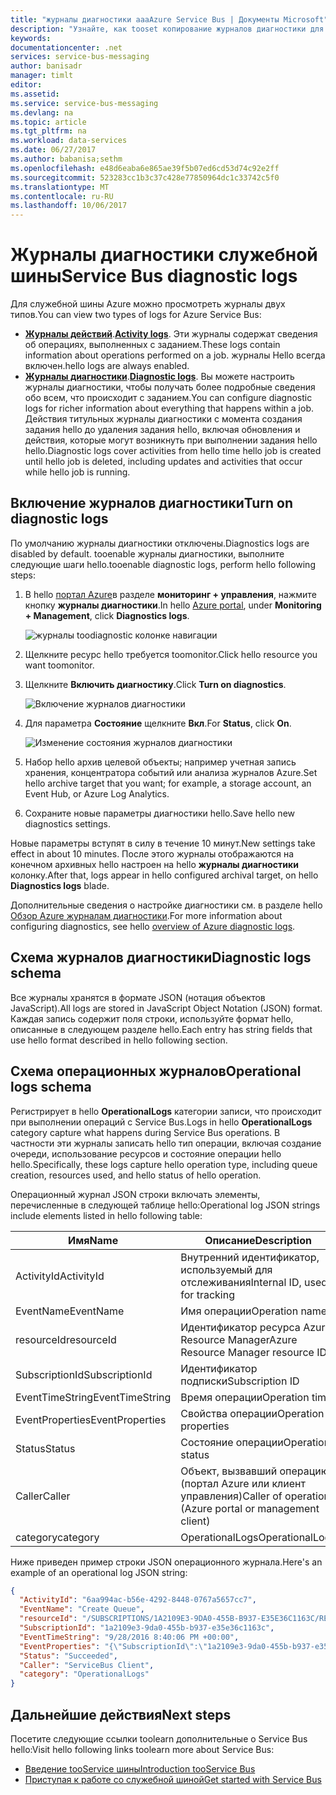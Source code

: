 ```yaml
---
title: "журналы диагностики aaaAzure Service Bus | Документы Microsoft"
description: "Узнайте, как tooset копирование журналов диагностики для шины обслуживания в Azure."
keywords: 
documentationcenter: .net
services: service-bus-messaging
author: banisadr
manager: timlt
editor: 
ms.assetid: 
ms.service: service-bus-messaging
ms.devlang: na
ms.topic: article
ms.tgt_pltfrm: na
ms.workload: data-services
ms.date: 06/27/2017
ms.author: babanisa;sethm
ms.openlocfilehash: e48d6eaba6e865ae39f5b07ed6cd53d74c92e2ff
ms.sourcegitcommit: 523283cc1b3c37c428e77850964dc1c33742c5f0
ms.translationtype: MT
ms.contentlocale: ru-RU
ms.lasthandoff: 10/06/2017
---
```

# <a name="service-bus-diagnostic-logs"></a><span data-ttu-id="4aec6-103">Журналы диагностики служебной шины</span><span class="sxs-lookup"><span data-stu-id="4aec6-103">Service Bus diagnostic logs</span></span>

<span data-ttu-id="4aec6-104">Для служебной шины Azure можно просмотреть журналы двух типов.</span><span class="sxs-lookup"><span data-stu-id="4aec6-104">You can view two types of logs for Azure Service Bus:</span></span>
* <span data-ttu-id="4aec6-105">**[Журналы действий](../monitoring-and-diagnostics/monitoring-overview-activity-logs.md)**.</span><span class="sxs-lookup"><span data-stu-id="4aec6-105">**[Activity logs](../monitoring-and-diagnostics/monitoring-overview-activity-logs.md)**.</span></span> <span data-ttu-id="4aec6-106">Эти журналы содержат сведения об операциях, выполненных с заданием.</span><span class="sxs-lookup"><span data-stu-id="4aec6-106">These logs contain information about operations performed on a job.</span></span> <span data-ttu-id="4aec6-107">журналы Hello всегда включен.</span><span class="sxs-lookup"><span data-stu-id="4aec6-107">hello logs are always enabled.</span></span>
* <span data-ttu-id="4aec6-108">**[Журналы диагностики](../monitoring-and-diagnostics/monitoring-overview-of-diagnostic-logs.md)**.</span><span class="sxs-lookup"><span data-stu-id="4aec6-108">**[Diagnostic logs](../monitoring-and-diagnostics/monitoring-overview-of-diagnostic-logs.md)**.</span></span> <span data-ttu-id="4aec6-109">Вы можете настроить журналы диагностики, чтобы получать более подробные сведения обо всем, что происходит с заданием.</span><span class="sxs-lookup"><span data-stu-id="4aec6-109">You can configure diagnostic logs for richer information about everything that happens within a job.</span></span> <span data-ttu-id="4aec6-110">Действия титульных журналы диагностики с момента создания задания hello до удаления задания hello, включая обновления и действия, которые могут возникнуть при выполнении задания hello hello.</span><span class="sxs-lookup"><span data-stu-id="4aec6-110">Diagnostic logs cover activities from hello time hello job is created until hello job is deleted, including updates and activities that occur while hello job is running.</span></span>

## <a name="turn-on-diagnostic-logs"></a><span data-ttu-id="4aec6-111">Включение журналов диагностики</span><span class="sxs-lookup"><span data-stu-id="4aec6-111">Turn on diagnostic logs</span></span>

<span data-ttu-id="4aec6-112">По умолчанию журналы диагностики отключены.</span><span class="sxs-lookup"><span data-stu-id="4aec6-112">Diagnostics logs are disabled by default.</span></span> <span data-ttu-id="4aec6-113">tooenable журналы диагностики, выполните следующие шаги hello.</span><span class="sxs-lookup"><span data-stu-id="4aec6-113">tooenable diagnostic logs, perform hello following steps:</span></span>

1.  <span data-ttu-id="4aec6-114">В hello [портал Azure](https://portal.azure.com)в разделе **мониторинг + управления**, нажмите кнопку **журналы диагностики**.</span><span class="sxs-lookup"><span data-stu-id="4aec6-114">In hello [Azure portal](https://portal.azure.com), under **Monitoring + Management**, click **Diagnostics logs**.</span></span>

    ![журналы toodiagnostic колонке навигации](./media/service-bus-diagnostic-logs/image1.png)

2. <span data-ttu-id="4aec6-116">Щелкните ресурс hello требуется toomonitor.</span><span class="sxs-lookup"><span data-stu-id="4aec6-116">Click hello resource you want toomonitor.</span></span>  

3.  <span data-ttu-id="4aec6-117">Щелкните **Включить диагностику**.</span><span class="sxs-lookup"><span data-stu-id="4aec6-117">Click **Turn on diagnostics**.</span></span>

    ![Включение журналов диагностики](./media/service-bus-diagnostic-logs/image2.png)

4.  <span data-ttu-id="4aec6-119">Для параметра **Состояние** щелкните **Вкл**.</span><span class="sxs-lookup"><span data-stu-id="4aec6-119">For **Status**, click **On**.</span></span>

    ![Изменение состояния журналов диагностики](./media/service-bus-diagnostic-logs/image3.png)

5.  <span data-ttu-id="4aec6-121">Набор hello архив целевой объекты; например учетная запись хранения, концентратора событий или анализа журналов Azure.</span><span class="sxs-lookup"><span data-stu-id="4aec6-121">Set hello archive target that you want; for example, a storage account, an Event Hub, or Azure Log Analytics.</span></span>

6.  <span data-ttu-id="4aec6-122">Сохраните новые параметры диагностики hello.</span><span class="sxs-lookup"><span data-stu-id="4aec6-122">Save hello new diagnostics settings.</span></span>

<span data-ttu-id="4aec6-123">Новые параметры вступят в силу в течение 10 минут.</span><span class="sxs-lookup"><span data-stu-id="4aec6-123">New settings take effect in about 10 minutes.</span></span> <span data-ttu-id="4aec6-124">После этого журналы отображаются на конечном архивных hello настроен на hello **журналы диагностики** колонку.</span><span class="sxs-lookup"><span data-stu-id="4aec6-124">After that, logs appear in hello configured archival target, on hello **Diagnostics logs** blade.</span></span>

<span data-ttu-id="4aec6-125">Дополнительные сведения о настройке диагностики см. в разделе hello [Обзор Azure журналам диагностики](../monitoring-and-diagnostics/monitoring-overview-of-diagnostic-logs.md).</span><span class="sxs-lookup"><span data-stu-id="4aec6-125">For more information about configuring diagnostics, see hello [overview of Azure diagnostic logs](../monitoring-and-diagnostics/monitoring-overview-of-diagnostic-logs.md).</span></span>

## <a name="diagnostic-logs-schema"></a><span data-ttu-id="4aec6-126">Схема журналов диагностики</span><span class="sxs-lookup"><span data-stu-id="4aec6-126">Diagnostic logs schema</span></span>

<span data-ttu-id="4aec6-127">Все журналы хранятся в формате JSON (нотация объектов JavaScript).</span><span class="sxs-lookup"><span data-stu-id="4aec6-127">All logs are stored in JavaScript Object Notation (JSON) format.</span></span> <span data-ttu-id="4aec6-128">Каждая запись содержит поля строки, используйте формат hello, описанные в следующем разделе hello.</span><span class="sxs-lookup"><span data-stu-id="4aec6-128">Each entry has string fields that use hello format described in hello following section.</span></span>

## <a name="operational-logs-schema"></a><span data-ttu-id="4aec6-129">Схема операционных журналов</span><span class="sxs-lookup"><span data-stu-id="4aec6-129">Operational logs schema</span></span>

<span data-ttu-id="4aec6-130">Регистрирует в hello **OperationalLogs** категории записи, что происходит при выполнении операций с Service Bus.</span><span class="sxs-lookup"><span data-stu-id="4aec6-130">Logs in hello **OperationalLogs** category capture what happens during Service Bus operations.</span></span> <span data-ttu-id="4aec6-131">В частности эти журналы записать hello тип операции, включая создание очереди, использование ресурсов и состояние операции hello hello.</span><span class="sxs-lookup"><span data-stu-id="4aec6-131">Specifically, these logs capture hello operation type, including queue creation, resources used, and hello status of hello operation.</span></span>

<span data-ttu-id="4aec6-132">Операционный журнал JSON строки включать элементы, перечисленные в следующей таблице hello:</span><span class="sxs-lookup"><span data-stu-id="4aec6-132">Operational log JSON strings include elements listed in hello following table:</span></span>

<span data-ttu-id="4aec6-133">Имя</span><span class="sxs-lookup"><span data-stu-id="4aec6-133">Name</span></span> | <span data-ttu-id="4aec6-134">Описание</span><span class="sxs-lookup"><span data-stu-id="4aec6-134">Description</span></span>
------- | -------
<span data-ttu-id="4aec6-135">ActivityId</span><span class="sxs-lookup"><span data-stu-id="4aec6-135">ActivityId</span></span> | <span data-ttu-id="4aec6-136">Внутренний идентификатор, используемый для отслеживания</span><span class="sxs-lookup"><span data-stu-id="4aec6-136">Internal ID, used for tracking</span></span>
<span data-ttu-id="4aec6-137">EventName</span><span class="sxs-lookup"><span data-stu-id="4aec6-137">EventName</span></span> | <span data-ttu-id="4aec6-138">Имя операции</span><span class="sxs-lookup"><span data-stu-id="4aec6-138">Operation name</span></span>           
<span data-ttu-id="4aec6-139">resourceId</span><span class="sxs-lookup"><span data-stu-id="4aec6-139">resourceId</span></span> | <span data-ttu-id="4aec6-140">Идентификатор ресурса Azure Resource Manager</span><span class="sxs-lookup"><span data-stu-id="4aec6-140">Azure Resource Manager resource ID</span></span>
<span data-ttu-id="4aec6-141">SubscriptionId</span><span class="sxs-lookup"><span data-stu-id="4aec6-141">SubscriptionId</span></span> | <span data-ttu-id="4aec6-142">Идентификатор подписки</span><span class="sxs-lookup"><span data-stu-id="4aec6-142">Subscription ID</span></span>
<span data-ttu-id="4aec6-143">EventTimeString</span><span class="sxs-lookup"><span data-stu-id="4aec6-143">EventTimeString</span></span> | <span data-ttu-id="4aec6-144">Время операции</span><span class="sxs-lookup"><span data-stu-id="4aec6-144">Operation time</span></span>
<span data-ttu-id="4aec6-145">EventProperties</span><span class="sxs-lookup"><span data-stu-id="4aec6-145">EventProperties</span></span> | <span data-ttu-id="4aec6-146">Свойства операции</span><span class="sxs-lookup"><span data-stu-id="4aec6-146">Operation properties</span></span>
<span data-ttu-id="4aec6-147">Status</span><span class="sxs-lookup"><span data-stu-id="4aec6-147">Status</span></span> | <span data-ttu-id="4aec6-148">Состояние операции</span><span class="sxs-lookup"><span data-stu-id="4aec6-148">Operation status</span></span>
<span data-ttu-id="4aec6-149">Caller</span><span class="sxs-lookup"><span data-stu-id="4aec6-149">Caller</span></span> | <span data-ttu-id="4aec6-150">Объект, вызвавший операцию (портал Azure или клиент управления)</span><span class="sxs-lookup"><span data-stu-id="4aec6-150">Caller of operation (Azure portal or management client)</span></span>
<span data-ttu-id="4aec6-151">category</span><span class="sxs-lookup"><span data-stu-id="4aec6-151">category</span></span> | <span data-ttu-id="4aec6-152">OperationalLogs</span><span class="sxs-lookup"><span data-stu-id="4aec6-152">OperationalLogs</span></span>

<span data-ttu-id="4aec6-153">Ниже приведен пример строки JSON операционного журнала.</span><span class="sxs-lookup"><span data-stu-id="4aec6-153">Here's an example of an operational log JSON string:</span></span>

```json
{
  "ActivityId": "6aa994ac-b56e-4292-8448-0767a5657cc7",
  "EventName": "Create Queue",
  "resourceId": "/SUBSCRIPTIONS/1A2109E3-9DA0-455B-B937-E35E36C1163C/RESOURCEGROUPS/DEFAULT-SERVICEBUS-CENTRALUS/PROVIDERS/MICROSOFT.SERVICEBUS/NAMESPACES/SHOEBOXEHNS-CY4001",
  "SubscriptionId": "1a2109e3-9da0-455b-b937-e35e36c1163c",
  "EventTimeString": "9/28/2016 8:40:06 PM +00:00",
  "EventProperties": "{\"SubscriptionId\":\"1a2109e3-9da0-455b-b937-e35e36c1163c\",\"Namespace\":\"shoeboxehns-cy4001\",\"Via\":\"https://shoeboxehns-cy4001.servicebus.windows.net/f8096791adb448579ee83d30e006a13e/?api-version=2016-07\",\"TrackingId\":\"5ee74c9e-72b5-4e98-97c4-08a62e56e221_G1\"}",
  "Status": "Succeeded",
  "Caller": "ServiceBus Client",
  "category": "OperationalLogs"
}
```

## <a name="next-steps"></a><span data-ttu-id="4aec6-154">Дальнейшие действия</span><span class="sxs-lookup"><span data-stu-id="4aec6-154">Next steps</span></span>

<span data-ttu-id="4aec6-155">Посетите следующие ссылки toolearn дополнительные о Service Bus hello:</span><span class="sxs-lookup"><span data-stu-id="4aec6-155">Visit hello following links toolearn more about Service Bus:</span></span>

* [<span data-ttu-id="4aec6-156">Введение tooService шины</span><span class="sxs-lookup"><span data-stu-id="4aec6-156">Introduction tooService Bus</span></span>](service-bus-messaging-overview.md)
* [<span data-ttu-id="4aec6-157">Приступая к работе со служебной шиной</span><span class="sxs-lookup"><span data-stu-id="4aec6-157">Get started with Service Bus</span></span>](service-bus-dotnet-get-started-with-queues.md)
